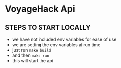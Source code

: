 # VoyageHack Api


## STEPS TO START LOCALLY
- we have not included env variables for ease of use
- we are setting the env variables at run time 
- just run `make build`
- and then `make run`
- this will start the api 
